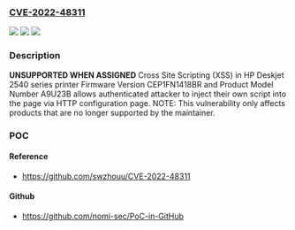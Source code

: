 ### [CVE-2022-48311](https://cve.mitre.org/cgi-bin/cvename.cgi?name=CVE-2022-48311)
![](https://img.shields.io/static/v1?label=Product&message=n%2Fa&color=blue)
![](https://img.shields.io/static/v1?label=Version&message=n%2Fa&color=blue)
![](https://img.shields.io/static/v1?label=Vulnerability&message=n%2Fa&color=brighgreen)

### Description

**UNSUPPORTED WHEN ASSIGNED** Cross Site Scripting (XSS) in HP Deskjet 2540 series printer Firmware Version CEP1FN1418BR and Product Model Number A9U23B allows authenticated attacker to inject their own script into the page via HTTP configuration page. NOTE: This vulnerability only affects products that are no longer supported by the maintainer.

### POC

#### Reference
- https://github.com/swzhouu/CVE-2022-48311

#### Github
- https://github.com/nomi-sec/PoC-in-GitHub


